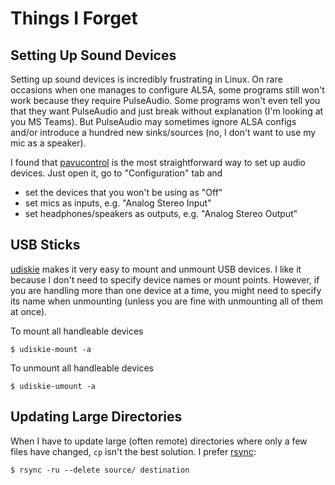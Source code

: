 # Things I Forget

## Setting Up Sound Devices

Setting up sound devices is incredibly frustrating in Linux. On rare occasions when one manages to configure ALSA, some programs still won't work because they require PulseAudio. Some programs won't even tell you that they want PulseAudio and just break without explanation (I'm looking at you MS Teams). But PulseAudio may sometimes ignore ALSA configs and/or introduce a hundred new sinks/sources (no, I don't want to use my mic as a speaker).

I found that [pavucontrol](https://archlinux.org/packages/extra/x86_64/pavucontrol/) is the most straightforward way to set up audio devices. Just open it, go to "Configuration" tab and

* set the devices that you won't be using as "Off"
* set mics as inputs, e.g. "Analog Stereo Input"
* set headphones/speakers as outputs, e.g. "Analog Stereo Output"

## USB Sticks

[udiskie](https://archlinux.org/packages/community/any/udiskie/) makes it very easy to mount and unmount USB devices. I like it because I don't need to specify device names or mount points. However, if you are handling more than one device at a time, you might need to specify its name when unmounting (unless you are fine with unmounting all of them at once).

To mount all handleable devices
```console
$ udiskie-mount -a
```

To unmount all handleable devices
```console
$ udiskie-umount -a
```

## Updating Large Directories

When I have to update large (often remote) directories where only a few files have changed, `cp` isn't the best solution. I prefer [rsync](https://archlinux.org/packages/extra/x86_64/rsync/):
```console
$ rsync -ru --delete source/ destination
```
